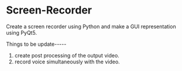 # Screen-Recorder
Create a screen recorder using Python and make a GUI representation using PyQt5. 


Things to be update-----
  1. create post processing of the output video.
  2. record voice simultaneously with the video.
